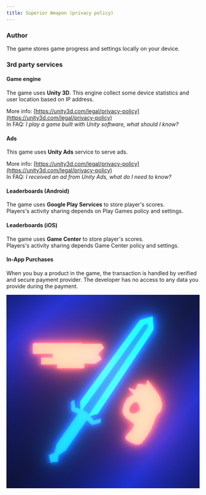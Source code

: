 ```yaml
---
title: Superior Weapon (privacy policy)
---
```


### Author
The game stores game progress and settings locally on your device.

### 3rd party services

#### Game engine
The game uses **Unity 3D**. This engine collect some device statistics and user location based on IP address.

More info: [https://unity3d.com/legal/privacy-policy](https://unity3d.com/legal/privacy-policy)  
In FAQ: *I play a game built with Unity software, what should I know?*

#### Ads
This game uses **Unity Ads** service to serve ads. 

More info: [https://unity3d.com/legal/privacy-policy](https://unity3d.com/legal/privacy-policy)  
In FAQ: *I received an ad from Unity Ads, what do I need to know?*

#### Leaderboards (Android)
The game uses **Google Play Services** to store player's scores.  
Players's activity sharing depends on Play Games policy and settings.

#### Leaderboards (iOS)
The game uses **Game Center** to store player's scores.  
Players's activity sharing depends Game Center policy and settings.

#### In-App Purchases
When you buy a product in the game, the transaction is handled by verified and secure payment provider. The developer has no access to any data you provide during the payment.  

![Superior Weapon icon](/SWeapon_AppIcon.png)
